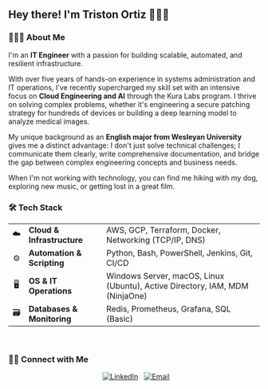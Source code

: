 <h2> Hey there! I'm Triston Ortiz 👨🏻‍💻</h2>

<h3> 👨🏻‍💻 About Me </h3>

I'm an **IT Engineer** with a passion for building scalable, automated, and resilient infrastructure.

With over five years of hands-on experience in systems administration and IT operations, I've recently supercharged my skill set with an intensive focus on **Cloud Engineering and AI** through the Kura Labs program. I thrive on solving complex problems, whether it's engineering a secure patching strategy for hundreds of devices or building a deep learning model to analyze medical images.

My unique background as an **English major from Wesleyan University** gives me a distinct advantage: I don't just solve technical challenges; I communicate them clearly, write comprehensive documentation, and bridge the gap between complex engineering concepts and business needs.

When I'm not working with technology, you can find me hiking with my dog, exploring new music, or getting lost in a great film.

<h3> 🛠️ Tech Stack</h3>

| | | |
| :---: | :--- | :--- |
| ☁️ | **Cloud & Infrastructure** | AWS, GCP, Terraform, Docker, Networking (TCP/IP, DNS) |
| ⚙️ | **Automation & Scripting** | Python, Bash, PowerShell, Jenkins, Git, CI/CD |
| 🖥️ | **OS & IT Operations** | Windows Server, macOS, Linux (Ubuntu), Active Directory, IAM, MDM (NinjaOne) |
| 🗃️ | **Databases & Monitoring** | Redis, Prometheus, Grafana, SQL (Basic) |

<br/>

<h3> 🤝🏻 Connect with Me </h3>

<p align="center">
  <a href="https://www.linkedin.com/in/triston-ortiz-0a919b173/"><img alt="LinkedIn" src="https://img.shields.io/badge/LinkedIn-Triston%20Ortiz-blue?style=flat-square&logo=linkedin"></a>
  <a href="mailto:YourProfessionalEmail@gmail.com"><img alt="Email" src="https://img.shields.io/badge/Email-Get%20In%20Touch-blue?style=flat-square&logo=gmail"></a>
</p>
